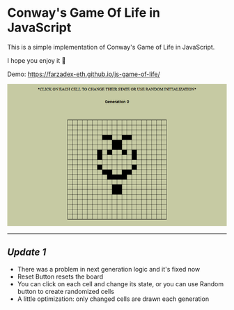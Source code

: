 # Conway's Game Of Life in JavaScript

This is a simple implementation of Conway's Game of Life in JavaScript. 

I hope you enjoy it 🙂

Demo: https://farzadex-eth.github.io/js-game-of-life/

![sample](./sample.gif)

-------
## _Update 1_

- There was a problem in next generation logic and it's fixed now
- Reset Button resets the board 
- You can click on each cell and change its state, or you can use Random button to create randomized cells
- A little optimization: only changed cells are drawn each generation